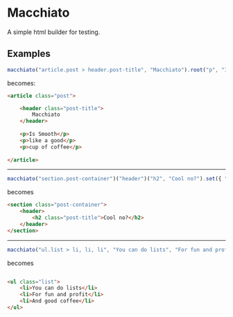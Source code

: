 # Macchiato

A simple html builder for testing.

## Examples

``` js
macchiato("article.post > header.post-title", "Macchiato").root("p", "Is smooth like coffee").serve()
```

becomes:

``` html
<article class="post">

    <header class="post-title">
        Macchiato
    </header>
    
    <p>Is Smooth</p>    
    <p>like a good</p>    
    <p>cup of coffee</p>    
    
</article>
```

---

``` js
macchiato("section.post-container")("header")("h2", "Cool no?").set({ "class" : "post-title" });
```

becomes

``` html
<section class="post-container">
    <header>
        <h2 class="post-title">Cool no?</h2>
    </header>
</section>
```

---

``` js
macchiato("ul.list > li, li, li", "You can do lists", "For fun and profit", "And good coffee");
```

becomes

``` html

<ul class="list">
    <li>You can do lists</li>
    <li>For fun and profit</li>
    <li>And good coffee</li>
</ul>
```